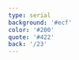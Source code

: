 ```yaml
---
type: serial
background: '#ecf'
color: '#200'
quote: '#422'
back: '/23'
---
```


<!--
* TD https://www.youtube.com/watch?v=_01QBDC3QkU
* Tic: https://www.youtube.com/watch?v=AJsxAhwTr5U https://www.youtube.com/watch?v=s3CvMJO7ATA
-->
